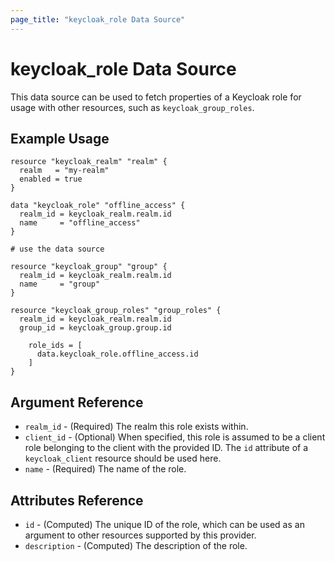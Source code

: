 ```yaml
---
page_title: "keycloak_role Data Source"
---
```


# keycloak\_role Data Source

This data source can be used to fetch properties of a Keycloak role for
usage with other resources, such as `keycloak_group_roles`.

## Example Usage

```hcl
resource "keycloak_realm" "realm" {
  realm   = "my-realm"
  enabled = true
}

data "keycloak_role" "offline_access" {
  realm_id = keycloak_realm.realm.id
  name     = "offline_access"
}

# use the data source

resource "keycloak_group" "group" {
  realm_id = keycloak_realm.realm.id
  name     = "group"
}

resource "keycloak_group_roles" "group_roles" {
  realm_id = keycloak_realm.realm.id
  group_id = keycloak_group.group.id

    role_ids = [
      data.keycloak_role.offline_access.id
    ]
}
```

## Argument Reference

- `realm_id` - (Required) The realm this role exists within.
- `client_id` - (Optional) When specified, this role is assumed to be a client role belonging to the client with the provided ID. The `id` attribute of a `keycloak_client` resource should be used here.
- `name` - (Required) The name of the role.

## Attributes Reference

- `id` - (Computed) The unique ID of the role, which can be used as an argument to other resources supported by this provider.
- `description` - (Computed) The description of the role.

